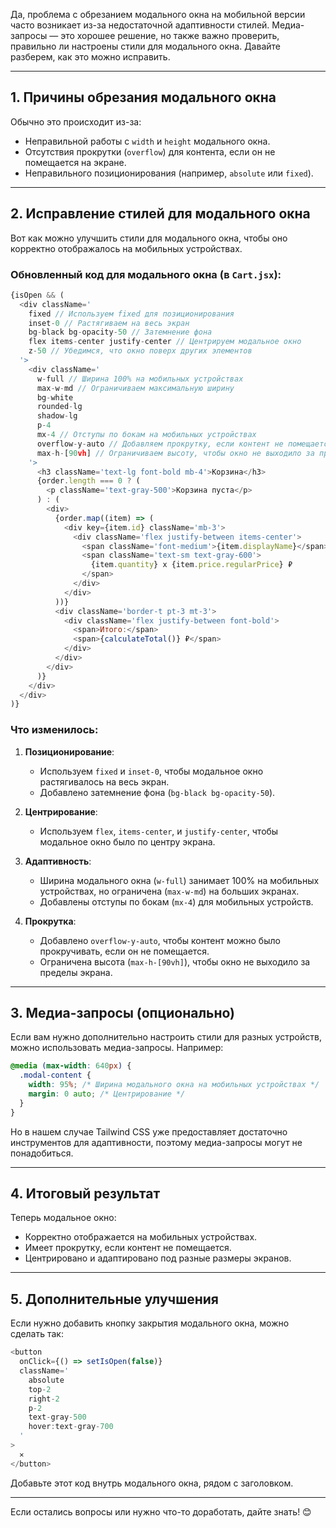 Да, проблема с обрезанием модального окна на мобильной версии часто возникает из-за недостаточной адаптивности стилей. Медиа-запросы — это хорошее решение, но также важно проверить, правильно ли настроены стили для модального окна. Давайте разберем, как это можно исправить.

---

## 1. **Причины обрезания модального окна**

Обычно это происходит из-за:
- Неправильной работы с `width` и `height` модального окна.
- Отсутствия прокрутки (`overflow`) для контента, если он не помещается на экране.
- Неправильного позиционирования (например, `absolute` или `fixed`).

---

## 2. **Исправление стилей для модального окна**

Вот как можно улучшить стили для модального окна, чтобы оно корректно отображалось на мобильных устройствах.

### Обновленный код для модального окна (в `Cart.jsx`):

```javascript
{isOpen && (
  <div className='
    fixed // Используем fixed для позиционирования
    inset-0 // Растягиваем на весь экран
    bg-black bg-opacity-50 // Затемнение фона
    flex items-center justify-center // Центрируем модальное окно
    z-50 // Убедимся, что окно поверх других элементов
  '>
    <div className='
      w-full // Ширина 100% на мобильных устройствах
      max-w-md // Ограничиваем максимальную ширину
      bg-white
      rounded-lg
      shadow-lg
      p-4
      mx-4 // Отступы по бокам на мобильных устройствах
      overflow-y-auto // Добавляем прокрутку, если контент не помещается
      max-h-[90vh] // Ограничиваем высоту, чтобы окно не выходило за пределы экрана
    '>
      <h3 className='text-lg font-bold mb-4'>Корзина</h3>
      {order.length === 0 ? (
        <p className='text-gray-500'>Корзина пуста</p>
      ) : (
        <div>
          {order.map((item) => (
            <div key={item.id} className='mb-3'>
              <div className='flex justify-between items-center'>
                <span className='font-medium'>{item.displayName}</span>
                <span className='text-sm text-gray-600'>
                  {item.quantity} x {item.price.regularPrice} ₽
                </span>
              </div>
            </div>
          ))}
          <div className='border-t pt-3 mt-3'>
            <div className='flex justify-between font-bold'>
              <span>Итого:</span>
              <span>{calculateTotal()} ₽</span>
            </div>
          </div>
        </div>
      )}
    </div>
  </div>
)}
```

### Что изменилось:
1. **Позиционирование**:
   - Используем `fixed` и `inset-0`, чтобы модальное окно растягивалось на весь экран.
   - Добавлено затемнение фона (`bg-black bg-opacity-50`).

2. **Центрирование**:
   - Используем `flex`, `items-center`, и `justify-center`, чтобы модальное окно было по центру экрана.

3. **Адаптивность**:
   - Ширина модального окна (`w-full`) занимает 100% на мобильных устройствах, но ограничена (`max-w-md`) на больших экранах.
   - Добавлены отступы по бокам (`mx-4`) для мобильных устройств.

4. **Прокрутка**:
   - Добавлено `overflow-y-auto`, чтобы контент можно было прокручивать, если он не помещается.
   - Ограничена высота (`max-h-[90vh]`), чтобы окно не выходило за пределы экрана.

---

## 3. **Медиа-запросы (опционально)**

Если вам нужно дополнительно настроить стили для разных устройств, можно использовать медиа-запросы. Например:

```css
@media (max-width: 640px) {
  .modal-content {
    width: 95%; /* Ширина модального окна на мобильных устройствах */
    margin: 0 auto; /* Центрирование */
  }
}
```

Но в нашем случае Tailwind CSS уже предоставляет достаточно инструментов для адаптивности, поэтому медиа-запросы могут не понадобиться.

---

## 4. **Итоговый результат**

Теперь модальное окно:
- Корректно отображается на мобильных устройствах.
- Имеет прокрутку, если контент не помещается.
- Центрировано и адаптировано под разные размеры экранов.

---

## 5. **Дополнительные улучшения**

Если нужно добавить кнопку закрытия модального окна, можно сделать так:

```javascript
<button
  onClick={() => setIsOpen(false)}
  className='
    absolute
    top-2
    right-2
    p-2
    text-gray-500
    hover:text-gray-700
  '
>
  ✕
</button>
```

Добавьте этот код внутрь модального окна, рядом с заголовком.

---

Если остались вопросы или нужно что-то доработать, дайте знать! 😊